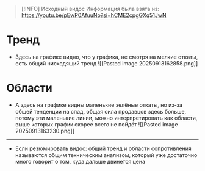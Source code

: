 
> [!INFO] Исходный видос
> Информация была взята из:
> https://youtu.be/pEwP0AfuuNo?si=hCME2cpgGXq51JwN

# Тренд
* Здесь на графике видно, что у графика, не смотря на мелкие откаты, есть общий нисходящий тренд
![[Pasted image 20250913162858.png]]
# Области
* А здесь на графике видны маленькие зелёные откаты, но из-за общей тенденции на спад, общая сила продавцов здесь больше, потому эти маленькие линии, можно интерпретировать как области, выше которых график скорее всего не пойдёт
![[Pasted image 20250913163230.png]]

---
* Если резюмировать видос: общий тренд и области сопротивления называются общим техническим анализом, который уже достаточно много говорит о том, куда дальше двинется цена